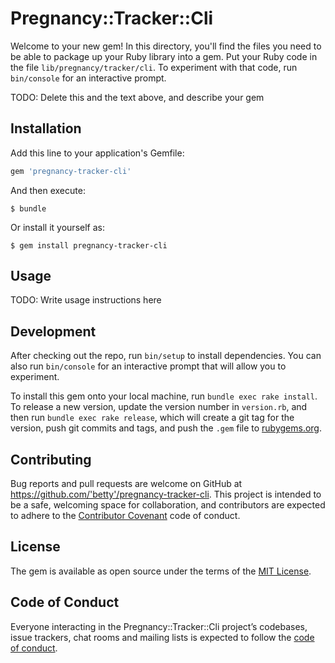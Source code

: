 # Pregnancy::Tracker::Cli

Welcome to your new gem! In this directory, you'll find the files you need to be able to package up your Ruby library into a gem. Put your Ruby code in the file `lib/pregnancy/tracker/cli`. To experiment with that code, run `bin/console` for an interactive prompt.

TODO: Delete this and the text above, and describe your gem

## Installation

Add this line to your application's Gemfile:

```ruby
gem 'pregnancy-tracker-cli'
```

And then execute:

    $ bundle

Or install it yourself as:

    $ gem install pregnancy-tracker-cli

## Usage

TODO: Write usage instructions here

## Development

After checking out the repo, run `bin/setup` to install dependencies. You can also run `bin/console` for an interactive prompt that will allow you to experiment.

To install this gem onto your local machine, run `bundle exec rake install`. To release a new version, update the version number in `version.rb`, and then run `bundle exec rake release`, which will create a git tag for the version, push git commits and tags, and push the `.gem` file to [rubygems.org](https://rubygems.org).

## Contributing

Bug reports and pull requests are welcome on GitHub at https://github.com/'betty'/pregnancy-tracker-cli. This project is intended to be a safe, welcoming space for collaboration, and contributors are expected to adhere to the [Contributor Covenant](http://contributor-covenant.org) code of conduct.

## License

The gem is available as open source under the terms of the [MIT License](https://opensource.org/licenses/MIT).

## Code of Conduct

Everyone interacting in the Pregnancy::Tracker::Cli project’s codebases, issue trackers, chat rooms and mailing lists is expected to follow the [code of conduct](https://github.com/'betty'/pregnancy-tracker-cli/blob/master/CODE_OF_CONDUCT.md).
